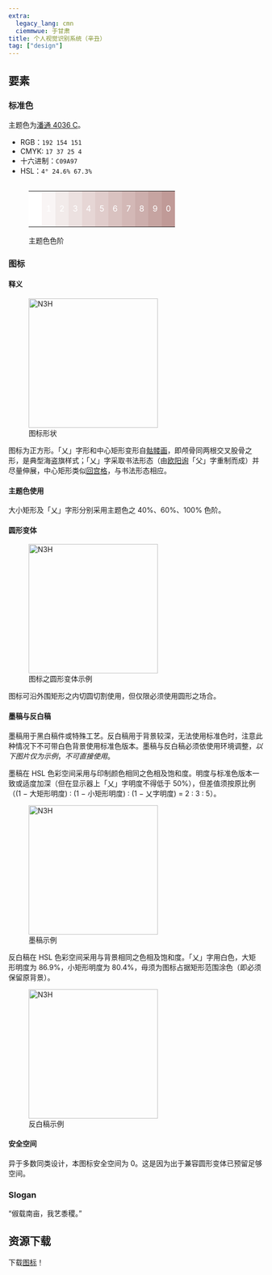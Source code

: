 ```yaml
---
extra:
  legacy_lang: cmn
  ciemmwue: 于甘肃
title: 个人视觉识别系统（辛丑）
tag: ["design"]
---
```

<!--more-->

## 要素

### 标准色 

主题色为[潘通 4036 C][main-colour]。
- RGB：`192 154 151`
- CMYK: `17 37 25 4`
- 十六进制：`C09A97`
- HSL：`4° 24.6% 67.3%`

<figure style="max-width:85vw;overflow:auto">
	<table style="line-height:4em;color:white">
		<tr>
<td style="background:rgb(255,255,255)">0</td>
<td style="background:rgb(249,245,245)">1</td>
<td style="background:rgb(242,235,234)">2</td>
<td style="background:rgb(236,225,224)">3</td>
<td style="background:rgb(230,214,213)">4</td>
<td style="background:rgb(224,204,203)">5</td>
<td style="background:rgb(217,194,192)">6</td>
<td style="background:rgb(211,184,182)">7</td>
<td style="background:rgb(204,174,172)">8</td>
<td style="background:rgb(198,164,161)">9</td>
<td style="background:rgb(192,154,151)">0</td>
		</tr>
	</table>
	<figcaption>主题色色阶</figcaption>
</figure>

### 图标

#### 释义

<figure>
	<img src="/gallery/avatar-new.png" alt="N3H" width="256" alt="图标 PNG 预览图" />
	<figcaption>图标形状</figcaption>
</figure>

图标为正方形。「乂」字形和中心矩形变形自[骷髅画][skull]，即颅骨同两根交叉股骨之形，是典型海盗旗样式；「乂」字采取书法形态（由<u>欧阳询</u>「父」字重制而成）并尽量伸展，中心矩形类似[回宫格][hui]，与书法形态相应。

#### 主题色使用

大小矩形及「乂」字形分别采用主题色之 40%、60%、100% 色阶。

#### 圆形变体

<figure>
	<img src="/gallery/avatar-in-circle.png" alt="N3H" width="256" alt="图标之圆形变体 PNG 预览图" />
	<figcaption>图标之圆形变体示例</figcaption>
</figure>

图标可沿外围矩形之内切圆切割使用，但仅限必须使用圆形之场合。

#### 墨稿与反白稿

墨稿用于黑白稿件或特殊工艺。反白稿用于背景较深，无法使用标准色时，注意此种情况下不可带白色背景使用标准色版本。墨稿与反白稿必须依使用环境调整，*以下图片仅为示例*，*不可直接使用*。

墨稿在 HSL 色彩空间采用与印制颜色相同之色相及饱和度。明度与标准色版本一致或适度加深（但在显示器上「乂」字明度不得低于 50%），但差值须按原比例（(1 &#8722; 大矩形明度) &#8758; (1 &#8722; 小矩形明度) &#8758; (1 &#8722; 乂字明度) = 2 &#8758; 3 &#8758; 5）。

<figure>
	<img src="/gallery/avatar-black.png" alt="N3H" width="256" alt="图标墨稿 PNG 预览图" />
	<figcaption>墨稿示例</figcaption>
</figure>

反白稿在 HSL 色彩空间采用与背景相同之色相及饱和度。「乂」字用白色，大矩形明度为 86.9%，小矩形明度为 80.4%，毋须为图标占据矩形范围涂色（即必须保留原背景）。

<figure>
	<img src="/gallery/avatar-white.png" alt="N3H" width="256" alt="图标反白稿 PNG 预览图" />
	<figcaption>反白稿示例</figcaption>
</figure>

#### 安全空间

异于多数同类设计，本图标安全空间为 0。这是因为出于兼容圆形变体已预留足够空间。

### Slogan

<q>俶载南亩，我艺黍稷。</q>

## 资源下载

下载<a href="/gallery/avatar.svg" download>图标</a>！

[main-colour]: https://www.pantone.com/color-finder/4036-C
[skull]: https://en.wikipedia.org/wiki/Skull_and_crossbones_(symbol)
[hui]: https://baike.baidu.com/item/回宫格
[four-corners]: https://zh.wikipedia.org/wiki/四角標圈法
